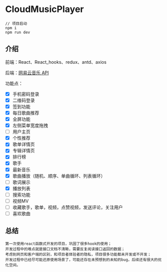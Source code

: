 # CloudMusicPlayer

```
// 项目启动
npm i
npm run dev
```

## 介绍

前端：React、React_hooks、redux、antd、axios

后端：[网易云音乐 API](https://github.com/Binaryify/NeteaseCloudMusicApi)

功能点：
- [x] 手机密码登录
- [x] 二维码登录
- [x] 签到功能
- [x] 每日歌曲推荐
- [x] 全屏功能
- [x] 左侧菜单宽度拖拽
- [ ] 用户主页
- [x] 个性推荐
- [x] 歌单详情页
- [x] 专辑详情页
- [x] 排行榜
- [x] 歌手
- [x] 最新音乐
- [x] 歌曲播放（随机、顺序、单曲循环、列表循环）
- [ ] 歌词展示
- [x] 播放列表
- [ ] 搜索功能
- [ ] 视频MV
- [ ] 收藏歌手，歌单，视频，点赞视频，发送评论，关注用户
- [ ] 喜欢歌曲

## 总结

```
第一次使用react函数式开发的项目，巩固了很多hook的使用；
开发过程中的难点就是接口文档不清晰，需要反复阅读接口返回的数据；
考虑到网页和客户端的区别，和项目者体验者的隐私，项目很多功能都未开发或不开发；
开发过程中已经尽可能还原使用场景了，可能还存在未预想到的未知的bug，后续还有很大的优化空间。
```